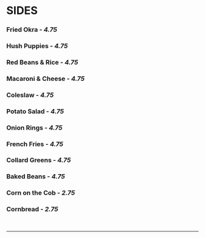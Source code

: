 # SIDES

### Fried Okra - *4.75*
### Hush Puppies - *4.75*
### Red Beans & Rice - *4.75*
### Macaroni & Cheese - *4.75*
### Coleslaw - *4.75*
### Potato Salad - *4.75*
### Onion Rings - *4.75*
### French Fries - *4.75*
### Collard Greens - *4.75*
### Baked Beans - *4.75*
### Corn on the Cob - *2.75*
### Cornbread - *2.75*


<br>
<hr>
<Available/>
<Disclaimer/>
